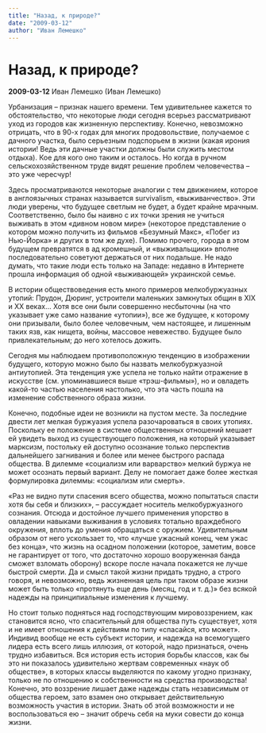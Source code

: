 ```yaml
---
title: "Назад, к природе?"
date: "2009-03-12"
author: "Иван Лемешко"
---
```


# Назад, к природе?

**2009-03-12** Иван  Лемешко (Иван Лемешко)

Урбанизация – признак нашего времени. Тем удивительнее кажется то обстоятельство, что некоторые люди сегодня всерьез рассматривают уход из городов как жизненную перспективу. Конечно, невозможно отрицать, что в 90-х годах для многих продовольствие, получаемое с дачного участка, было серьезным подспорьем в жизни (какая ирония истории! Ведь эти дачные участки должны были служить местом отдыха). Кое для кого оно таким и осталось. Но когда в ручном сельскохозяйственном труде видят решение проблем человечества – это уже чересчур!

Здесь просматриваются некоторые аналогии с тем движением, которое в англоязычных странах называется survivalism, «выживанчество». Эти люди уверены, что будущее светлым не будет, а будет крайне мрачным. Соответственно, было бы наивно с их точки зрения не учиться выживать в этом «дивном новом мире» (некоторое представление о котором можно получить из фильмов «Безумный Макс», «Побег из Нью-Йорка» и других в том же духе). Помимо прочего, города в этом будущем превратятся в ад кромешный, и «выживальщики» вполне последовательно советуют держаться от них подальше. Не надо думать, что такие люди есть только на Западе: недавно в Интернете прошла информация об одной «выживающей» украинской семье.

В истории обществоведения есть много примеров мелкобуржуазных утопий: Прудон, Дюринг, устроители маленьких замкнутых общин в XIX и ХХ веках… Хотя все они были совершенно несбыточны (на что указывает уже само название «утопии»), все же будущее, к которому они призывали, было более человечным, чем настоящее, и лишенным таких язв, как нищета, войны, массовое невежество. Будущее было привлекательным; до него хотелось дожить.

Сегодня мы наблюдаем противоположную тенденцию в изображении будущего, которую можно было бы назвать мелкобуржуазной антиутопией. Эта тенденция уже успела не только найти отражение в искусстве (см. упоминавшиеся выше «трэш-фильмы»), но и овладеть какой-то частью населения настолько, что эта часть пошла на изменение собственного образа жизни.

Конечно, подобные идеи не возникли на пустом месте. За последние двести лет мелкая буржуазия успела разочароваться в своих утопиях. Поскольку ее положение в системе общественных отношений мешает ей увидеть выход из существующего положения, на который указывает марксизм, постольку ей доступно осознание только перспектив дальнейшего загнивания и более или менее быстрого распада общества. В дилемме «социализм или варварство» мелкий буржуа не может осознать первый вариант. Делу не помогает даже более жесткая формулировка дилеммы: «социализм или смерть».

 «Раз не видно пути спасения всего общества, можно попытаться спасти хотя бы себя и близких», – рассуждает носитель мелкобуржуазного сознания. Отсюда и достойное лучшего применения упорство в овладении навыками выживания в условиях тотально враждебного окружения, вплоть до умения обращаться с оружием. Удивительным образом от него ускользает то, что «лучше ужасный конец, чем ужас без конца», что жизнь на осадном положении (которое, заметим, вовсе не гарантирует от того, что достаточно хорошо вооруженная банда сможет взломать оборону) вскоре после начала покажется не лучше быстрой смерти. Да и смысл такой жизни придать трудно, а строго говоря, и невозможно, ведь жизненная цель при таком образе жизни может быть только «протянуть еще день (месяц, год и т. д.)» без всякой надежды на принципиальные изменения к лучшему.

Но стоит только подняться над господствующим мировоззрением, как становится ясно, что спасительный для общества путь существует, хотя и не имеет отношения к действиям по типу «спасайся, кто может». Индивид вообще не есть субъект истории, и надежда на всемогущего лидера есть всего лишь иллюзия, от которой, надо признаться, очень трудно избавиться. Вся история есть история борьбы классов, как бы это ни показалось удивительно жертвам современных «наук об обществе», в которых классы выделяются по какому угодно признаку, только не по отношению к собственности на средства производства! Конечно, это воззрение лишает даже надежды стать независимым от общества героем, зато взамен оно открывает действительную возможность участия в истории. Знать об этой возможности и не воспользоваться ею – значит обречь себя на муки совести до конца жизни.